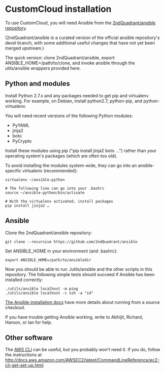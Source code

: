 CustomCloud installation
========================

To use CustomCloud, you will need Ansible from the
[2ndQuadrant/ansible repository](https://github.com/2ndQuadrant/ansible).

(2ndQuadrant/ansible is a curated version of the official ansible
repository's devel branch, with some additional useful changes that have
not yet been merged upstream.)

The quick version: clone 2ndQuadrant/ansible, export
ANSIBLE_HOME=/path/to/clone, and invoke ansible through the
utils/ansible wrappers provided here.

Python and modules
------------------

Install Python 2.7.x and any packages needed to get pip and virtualenv
working. For example, on Debian, install python2.7, python-pip, and
python-virtualenv.

You will need recent versions of the following Python modules:

* PyYAML
* jinja2
* boto
* PyCrypto

Install these modules using pip ("pip install jinja2 boto …") rather
than your operating system's packages (which are often too old).

To avoid installing the modules system-wide, they can go into an
ansible-specific virtualenv (recommended):

    virtualenv ~/ansible-python

    # The following line can go into your .bashrc
    source ~/ansible-python/bin/activate

    # With the virtualenv activated, install packages
    pip install jinja2 …

Ansible
-------

Clone the 2ndQuadrant/ansible repository:

    git clone --recursive https://github.com/2ndQuadrant/ansible

Set ANSIBLE_HOME in your environment (and .bashrc):

    export ANSIBLE_HOME=/path/to/ansibledir

Now you should be able to run ./utils/ansible and the other scripts in
this repository. The following simple tests should succeed if Ansible
has been installed correctly:

    ./utils/ansible localhost -m ping
    ./utils/ansible localhost -c ssh -a "id"

[The Ansible installation docs](http://docs.ansible.com/ansible/intro_installation.html)
have more details about running from a source checkout.

If you have trouble getting Ansible working, write to Abhijit, Richard,
Haroon, or Ian for help.

Other software
--------------

The [AWS CLI](https://aws.amazon.com/cli/) can be useful, but you
probably won't need it. If you do, follow the instructions at
http://docs.aws.amazon.com/AWSEC2/latest/CommandLineReference/ec2-cli-get-set-up.html
